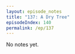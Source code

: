 ```yaml
---
layout: episode_notes
title: "137: A Dry Tree"
episodeIndex: 140
permalink: /ep/137
---
```

No notes yet.

